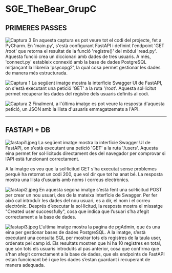 # SGE_TheBear_GrupC

## PRIMERES PASSES
![Captura 3](https://github.com/user-attachments/assets/d4935888-6e82-477a-b5fd-01f46a7e347b)
En aquesta captura es pot veure tot el codi del projecte, fet a PyCharm. En 'main.py', s'està configurant FastAPI i definint l'endpoint 'GET /root' que retorna el resultat de la funció 'registre()' del mòdul 'read.py'. Aquesta funció crea un diccionari amb dades de tres usuaris. 
A més, 'connect.py' estableix connexió amb la base de dades PostgreSQL mitjançant la llibreria 'psycopg2', la qual cosa permet gestionar les dades de manera més estructurada.

![Captura 1](https://github.com/user-attachments/assets/4d796060-4377-418b-b879-396c21409057)
La següent imatge mostra la interfície Swagger UI de FastAPI, on s'està executant una petició 'GET' a la ruta '/root'. Aquesta sol·licitut permet recuperar les dades del registre dels usuaris definits al codi.

![Captura 2](https://github.com/user-attachments/assets/da61430a-38ba-4474-b51d-2c6b1dfd0b4b)
Finalment, a l'última imatge es pot veure la resposta d'aquesta petició, un JSON amb la llista d'usuaris emmagatzemats a l'API.

---

## FASTAPI + DB

![fastapi1.jpeg](../captura%20final/fastapi1.jpeg)
La següent imatge mostra la interfície Swagger UI de FastAPI, on s'està executant una petició 'GET' a la ruta '/users'.
Aquesta eina permet fer sol·licituds directament des del navegador per comprovar si l’API està funcionant correctament.

A la imatge es veu que la sol·licitud GET s’ha executat sense problemes perquè ha retornat un codi 200, que vol dir que tot ha anat bé. 
La resposta mostra una llista d’usuaris amb noms i correus electrònics. 



![fastapi2.jpeg](../captura%20final/fastapi2.jpeg)
En aquesta segona imatge s’està fent una sol·licitud POST per crear un nou usuari, des de la mateixa interfície de Swagger. 
Per fer aixó cal introduïr les dades del nou usuari, es a dir, el nom i el correu electrònic. Després d’executar la sol·licitud, la resposta mostra el missatge "Created user successfully", cosa que indica que l’usuari s’ha afegit correctament a la base de dades. 


![fastapi3.jpeg](../captura%20final/fastapi3.jpeg)
L'ultima imatge mostra la pagina de pgAdmin, que és una eina per gestionar bases de dades PostgreSQL. 
A la imatge, s’està executant una consulta SQL per mostrar tots els registres de la taula user, 
ordenats pel camp id. Els resultats mostren que hi ha 10 registres en total, que són tots els usuaris introduïts al pas anterior, 
cosa que confirma que s’han afegit correctament a la base de dades, que els endpoints de FastAPI estan funcionant bé i que les dades s’estan guardant i recuperant de manera adequada.